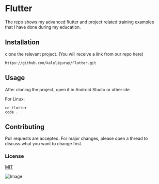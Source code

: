 # Flutter

The repo shows my advanced flutter and project related training examples that I have done during my education.



## Installation

clone the relevant project. (You will receive a link from our repo here)

` https://github.com/kaleliguray/Flutter.git `



## Usage

After cloning the project, open it in Android Studio or other ide.

For Linux:

```
cd flutter
code .
```



## Contributing

Pull requests are accepted. For major changes, please open a thread to discuss what you want to change first.



### License

[MIT]()

![Image](https://geyic.com/wp-content/uploads/2020/12/4j5oWq.png)
